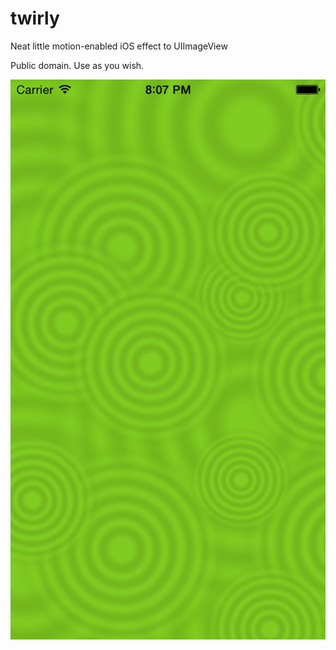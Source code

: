 twirly
======

Neat little motion-enabled iOS effect to UIImageView

Public domain. Use as you wish.

![screenshot](https://github.com/apphands/twirly/blob/master/iOSSimulatorScreenShot.png)
